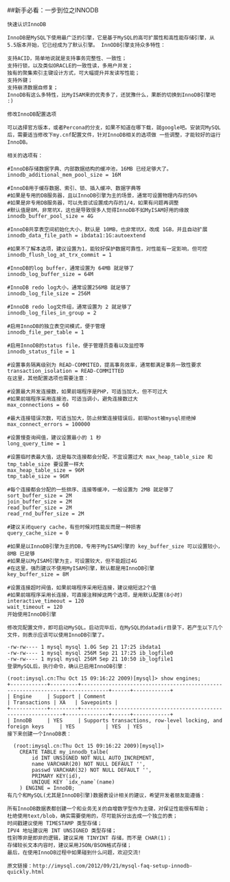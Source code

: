 ##新手必看：一步到位之INNODB

	快速认识InnoDB
	
	InnoDB是MySQL下使用最广泛的引擎，它是基于MySQL的高可扩展性和高性能存储引擎，从5.5版本开始，它已经成为了默认引擎。 InnODB引擎支持众多特性：
	
	支持ACID，简单地说就是支持事务完整性、一致性；
	支持行锁，以及类似ORACLE的一致性读，多用户并发；
	独有的聚集索引主键设计方式，可大幅提升并发读写性能；
	支持外键；
	支持崩溃数据自修复；
	InnoDB有这么多特性，比MyISAM来的优秀多了，还犹豫什么，果断的切换到InnoDB引擎吧 :)
	
	修改InnoDB配置选项
	
	可以选择官方版本，或者Percona的分支，如果不知道在哪下载，就google吧。安装完MySQL后，需要适当修改下my.cnf配置文件，针对InnoDB相关的选项做 一些调整，才能较好的运行InnoDB。
	
	相关的选项有：
	
	#InnoDB存储数据字典、内部数据结构的缓冲池，16MB 已经足够大了。
	innodb_additional_mem_pool_size = 16M
	
	#InnoDB用于缓存数据、索引、锁、插入缓冲、数据字典等
	#如果是专用的DB服务器，且以InnoDB引擎为主的场景，通常可设置物理内存的50%
	#如果是非专用DB服务器，可以先尝试设置成内存的1/4，如果有问题再调整
	#默认值是8M，非常坑X，这也是导致很多人觉得InnoDB不如MyISAM好用的缘故
	innodb_buffer_pool_size = 4G
	
	#InnoDB共享表空间初始化大小，默认是 10MB，也非常坑X，改成 1GB，并且自动扩展
	innodb_data_file_path = ibdata1:1G:autoextend
	
	#如果不了解本选项，建议设置为1，能较好保护数据可靠性，对性能有一定影响，但可控
	innodb_flush_log_at_trx_commit = 1
	
	#InnoDB的log buffer，通常设置为 64MB 就足够了
	innodb_log_buffer_size = 64M
	
	#InnoDB redo log大小，通常设置256MB 就足够了
	innodb_log_file_size = 256M
	
	#InnoDB redo log文件组，通常设置为 2 就足够了
	innodb_log_files_in_group = 2
	
	#启用InnoDB的独立表空间模式，便于管理
	innodb_file_per_table = 1
	
	#启用InnoDB的status file，便于管理员查看以及监控等
	innodb_status_file = 1
	
	#设置事务隔离级别为 READ-COMMITED，提高事务效率，通常都满足事务一致性要求
	transaction_isolation = READ-COMMITTED 
	在这里，其他配置选项也需要注意：
	
	#设置最大并发连接数，如果前端程序是PHP，可适当加大，但不可过大
	#如果前端程序采用连接池，可适当调小，避免连接数过大
	max_connections = 60
	
	#最大连接错误次数，可适当加大，防止频繁连接错误后，前端host被mysql拒绝掉
	max_connect_errors = 100000
	
	#设置慢查询阀值，建议设置最小的 1 秒
	long_query_time = 1
	
	#设置临时表最大值，这是每次连接都会分配，不宜设置过大 max_heap_table_size 和 tmp_table_size 要设置一样大
	max_heap_table_size = 96M
	tmp_table_size = 96M
	
	#每个连接都会分配的一些排序、连接等缓冲，一般设置为 2MB 就足够了
	sort_buffer_size = 2M
	join_buffer_size = 2M
	read_buffer_size = 2M
	read_rnd_buffer_size = 2M
	
	#建议关闭query cache，有些时候对性能反而是一种损害
	query_cache_size = 0
	
	#如果是以InnoDB引擎为主的DB，专用于MyISAM引擎的 key_buffer_size 可以设置较小，8MB 已足够
	#如果是以MyISAM引擎为主，可设置较大，但不能超过4G
	#在这里，强烈建议不使用MyISAM引擎，默认都是用InnoDB引擎
	key_buffer_size = 8M
	
	#设置连接超时阀值，如果前端程序采用短连接，建议缩短这2个值
	#如果前端程序采用长连接，可直接注释掉这两个选项，是用默认配置(8小时)
	interactive_timeout = 120
	wait_timeout = 120
	开始使用InnoDB引擎
	
	修改完配置文件，即可启动MySQL。启动完毕后，在MySQL的datadir目录下，若产生以下几个文件，则表示应该可以使用InnoDB引擎了。
	
	-rw-rw---- 1 mysql mysql 1.0G Sep 21 17:25 ibdata1
	-rw-rw---- 1 mysql mysql 256M Sep 21 17:25 ib_logfile0
	-rw-rw---- 1 mysql mysql 256M Sep 21 10:50 ib_logfile1
	登录MySQL后，执行命令，确认已启用InnoDB引擎：
	
	(root:imysql.cn:Thu Oct 15 09:16:22 2009)[mysql]> show engines;
	+------------+---------+----------------------------------------------------------------+--------------+------+------------+
	| Engine     | Support | Comment                                                        | Transactions | XA   | Savepoints |
	+------------+---------+----------------------------------------------------------------+--------------+------+------------+
	| InnoDB     | YES     | Supports transactions, row-level locking, and foreign keys     | YES          | YES  | YES        |
	接下来创建一个InnoDB表：
	
	  (root:imysql.cn:Thu Oct 15 09:16:22 2009)[mysql]> 
	    CREATE TABLE my_innodb_talbe(
	        id INT UNSIGNED NOT NULL AUTO_INCREMENT,
	        name VARCHAR(20) NOT NULL DEFAULT '',
	        passwd VARCHAR(32) NOT NULL DEFAULT '',
	        PRIMARY KEY(id),
	        UNIQUE KEY `idx_name`(name)
	    ) ENGINE = InnoDB;
	有几个和MySQL(尤其是InnoDB引擎)数据表设计相关的建议，希望开发者朋友能遵循：
	
	所有InnoDB数据表都创建一个和业务无关的自增数字型作为主键，对保证性能很有帮助；
	杜绝使用text/blob，确实需要使用的，尽可能拆分出去成一个独立的表；
	时间戳建议使用 TIMESTAMP 类型存储；
	IPV4 地址建议用 INT UNSIGNED 类型存储；
	性别等非是即非的逻辑，建议采用 TINYINT 存储，而不是 CHAR(1)；
	存储较长文本内容时，建议采用JSON/BSON格式存储；
	最后，在使用InnoDB过程中如果碰到什么问题，欢迎交流!
	
	原文链接：http://imysql.com/2012/09/21/mysql-faq-setup-innodb-quickly.html